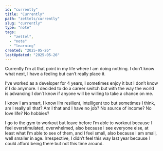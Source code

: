 ```yaml
---
id: "currently"
title: "Currently"
path: "zettels/currently"
slug: "currently"
type: "note"
tags: 
  - "zettel", 
  - "note" 
  - "learning"
created: "2025-05-26"
lastUpdated: "2025-05-26"
---
```


Currently I’m at that point in my life where I am doing nothing. I don’t know what next, I have a feeling but can’t really place it.

I’ve worked as a developer for 4 years, I sometimes enjoy it but I don’t know if I do anymore. I decided to do a career switch but with the way the world is advancing I don’t know if anyone will be willing to take a chance on me.

I know I am smart, I know I’m resilient, intelligent too but sometimes I think, am I really all that?
Am I that and I have no job? No source of income? No love life? No hobbies? 

I go to the gym to workout but leave before I’m able to workout because I feel overstimulated, overwhelmed, also because I see everyone else, at least what I’m able to see of them, and I feel small, also because I am small, well smaller in age.
Irrespective, I didn’t feel this way last year because I could afford being there but not this time around.
